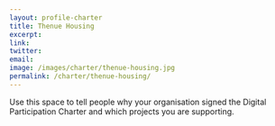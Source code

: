 ```yaml
---
layout: profile-charter
title: Thenue Housing
excerpt: 
link: 
twitter: 
email: 
image: /images/charter/thenue-housing.jpg
permalink: /charter/thenue-housing/
---
```


Use this space to tell people why your organisation signed the Digital Participation Charter and which projects you are supporting.